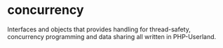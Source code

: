 # concurrency
Interfaces and objects that provides handling for thread-safety, concurrency programming and data sharing all written in PHP-Userland.
